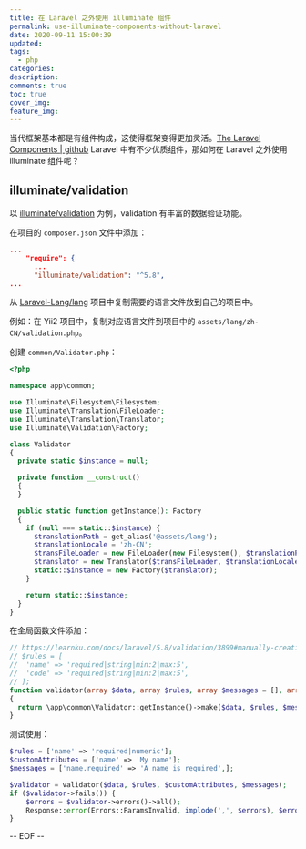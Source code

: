 ```yaml
---
title: 在 Laravel 之外使用 illuminate 组件
permalink: use-illuminate-components-without-laravel
date: 2020-09-11 15:00:39
updated:
tags:
  - php
categories:
description:
comments: true
toc: true
cover_img:
feature_img:
---
```


当代框架基本都是有组件构成，这使得框架变得更加灵活。[The Laravel Components | github](https://github.com/illuminate) Laravel 中有不少优质组件，那如何在 Laravel 之外使用 illuminate 组件呢？

## illuminate/validation

以 [illuminate/validation](https://github.com/illuminate/validation) 为例，validation 有丰富的数据验证功能。

在项目的 `composer.json` 文件中添加：

```json
...
    "require": {
      ...
      "illuminate/validation": "^5.8",
...
```

从 [Laravel-Lang/lang](https://github.com/Laravel-Lang/lang/tree/master/src/zh_CN) 项目中复制需要的语言文件放到自己的项目中。

例如：在 Yii2 项目中，复制对应语言文件到项目中的 `assets/lang/zh-CN/validation.php`。

创建 `common/Validator.php`：

```php
<?php

namespace app\common;

use Illuminate\Filesystem\Filesystem;
use Illuminate\Translation\FileLoader;
use Illuminate\Translation\Translator;
use Illuminate\Validation\Factory;

class Validator
{
  private static $instance = null;

  private function __construct()
  {
  }

  public static function getInstance(): Factory
  {
    if (null === static::$instance) {
      $translationPath = get_alias('@assets/lang');
      $translationLocale = 'zh-CN';
      $transFileLoader = new FileLoader(new Filesystem(), $translationPath);
      $translator = new Translator($transFileLoader, $translationLocale);
      static::$instance = new Factory($translator);
    }

    return static::$instance;
  }
}
```

在全局函数文件添加：

```php
// https://learnku.com/docs/laravel/5.8/validation/3899#manually-creating-validators
// $rules = [
//  'name' => 'required|string|min:2|max:5',
//  'code' => 'required|string|min:2|max:5',
// ];
function validator(array $data, array $rules, array $messages = [], array $customAttributes = [])
{
  return \app\common\Validator::getInstance()->make($data, $rules, $messages, $customAttributes);
}
```

测试使用：

```php
$rules = ['name' => 'required|numeric'];
$customAttributes = ['name' => 'My name'];
$messages = ['name.required' => 'A name is required',];

$validator = validator($data, $rules, $customAttributes, $messages);
if ($validator->fails()) {
    $errors = $validator->errors()->all();
    Response::error(Errors::ParamsInvalid, implode(',', $errors), $errors);
}
```

-- EOF --
